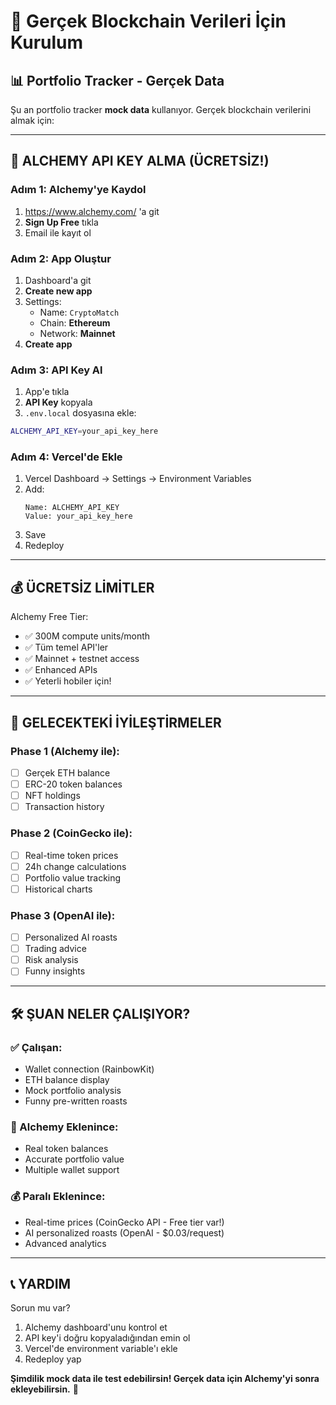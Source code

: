 # 🚀 Gerçek Blockchain Verileri İçin Kurulum

## 📊 Portfolio Tracker - Gerçek Data

Şu an portfolio tracker **mock data** kullanıyor. Gerçek blockchain verilerini almak için:

---

## 🔑 ALCHEMY API KEY ALMA (ÜCRETSİZ!)

### Adım 1: Alchemy'ye Kaydol

1. https://www.alchemy.com/ 'a git
2. **Sign Up Free** tıkla
3. Email ile kayıt ol

### Adım 2: App Oluştur

1. Dashboard'a git
2. **Create new app**
3. Settings:
   - Name: `CryptoMatch`
   - Chain: **Ethereum**
   - Network: **Mainnet**
4. **Create app**

### Adım 3: API Key Al

1. App'e tıkla
2. **API Key** kopyala
3. `.env.local` dosyasına ekle:

```bash
ALCHEMY_API_KEY=your_api_key_here
```

### Adım 4: Vercel'de Ekle

1. Vercel Dashboard → Settings → Environment Variables
2. Add:
   ```
   Name: ALCHEMY_API_KEY
   Value: your_api_key_here
   ```
3. Save
4. Redeploy

---

## 💰 ÜCRETSİZ LİMİTLER

Alchemy Free Tier:
- ✅ 300M compute units/month
- ✅ Tüm temel API'ler
- ✅ Mainnet + testnet access
- ✅ Enhanced APIs
- ✅ Yeterli hobiler için!

---

## 🔮 GELECEKTEKİ İYİLEŞTİRMELER

### Phase 1 (Alchemy ile):
- [ ] Gerçek ETH balance
- [ ] ERC-20 token balances
- [ ] NFT holdings
- [ ] Transaction history

### Phase 2 (CoinGecko ile):
- [ ] Real-time token prices
- [ ] 24h change calculations
- [ ] Portfolio value tracking
- [ ] Historical charts

### Phase 3 (OpenAI ile):
- [ ] Personalized AI roasts
- [ ] Trading advice
- [ ] Risk analysis
- [ ] Funny insights

---

## 🛠️ ŞUAN NELER ÇALIŞIYOR?

### ✅ Çalışan:
- Wallet connection (RainbowKit)
- ETH balance display
- Mock portfolio analysis
- Funny pre-written roasts

### 🔄 Alchemy Eklenince:
- Real token balances
- Accurate portfolio value
- Multiple wallet support

### 💰 Paralı Eklenince:
- Real-time prices (CoinGecko API - Free tier var!)
- AI personalized roasts (OpenAI - $0.03/request)
- Advanced analytics

---

## 📞 YARDIM

Sorun mu var?
1. Alchemy dashboard'unu kontrol et
2. API key'i doğru kopyaladığından emin ol
3. Vercel'de environment variable'ı ekle
4. Redeploy yap

**Şimdilik mock data ile test edebilirsin! Gerçek data için Alchemy'yi sonra ekleyebilirsin.** 🚀
